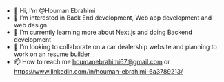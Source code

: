 - 👋 Hi, I’m @Houman Ebrahimi
- 👀 I’m interested in Back End development, Web app development and web design 
- 🌱 I’m currently learning more about Next.js and doing Backend development 
- 💞️ I’m looking to collaborate on a car dealership website and planning to work on an resume builder
- 📫 How to reach me houmanebrahimi67@gmail.com or https://www.linkedin.com/in/houman-ebrahimi-6a3789213/

<!---
HoumanEbrahimi/HoumanEbrahimi is a ✨ special ✨ repository because its `README.md` (this file) appears on your GitHub profile.
You can click the Preview link to take a look at your changes.
--->
